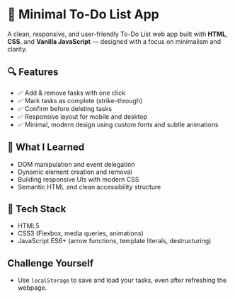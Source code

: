 # 📝 Minimal To-Do List App

A clean, responsive, and user-friendly To-Do List web app built with **HTML**, **CSS**, and **Vanilla JavaScript** — designed with a focus on minimalism and clarity.

## 🔍 Features
- ✅ Add & remove tasks with one click
- ✅ Mark tasks as complete (strike-through)
- ✅ Confirm before deleting tasks
- ✅ Responsive layout for mobile and desktop
- ✅ Minimal, modern design using custom fonts and subtle animations

## 🧠 What I Learned
- DOM manipulation and event delegation
- Dynamic element creation and removal
- Building responsive UIs with modern CSS
- Semantic HTML and clean accessibility structure

## 📁 Tech Stack
- HTML5
- CSS3 (Flexbox, media queries, animations)
- JavaScript ES6+ (arrow functions, template literals, destructuring)

## Challenge Yourself
- Use `localStorage` to save and load your tasks, even after refreshing the webpage. 
